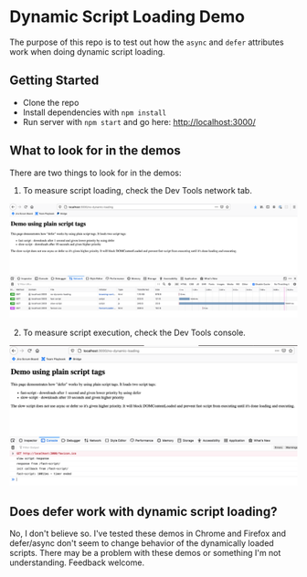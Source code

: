 # Dynamic Script Loading Demo

The purpose of this repo is to test out how the `async` and `defer` attributes work when doing dynamic script loading.

## Getting Started

* Clone the repo
* Install dependencies with `npm install`
* Run server with `npm start` and go here:
[http://localhost:3000/](http://localhost:3000/)


## What to look for in the demos

There are two things to look for in the demos:
1. To measure script loading, check the Dev Tools network tab.

<img src="network-tab-screenshot.png" />

2. To measure script execution, check the Dev Tools console.

<img src="console-output-screenshot.png" />

## Does defer work with dynamic script loading?

No, I don't believe so. I've tested these demos in Chrome and Firefox and defer/async don't seem to change behavior of the dynamically loaded scripts.
There may be a problem with these demos or something I'm not understanding. Feedback welcome.
